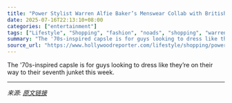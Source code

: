 ```yaml
---
title: "Power Stylist Warren Alfie Baker’s Menswear Collab with British Label Percival Is Inspired by Hollywood’s Coolest Leading Men"
date: 2025-07-16T22:13:10+08:00
categories: ["entertainment"]
tags: ["Lifestyle", "Shopping", "fashion", "noads", "shopping", "warren alfie baker"]
summary: "The '70s-inspired capsle is for guys looking to dress like they’re on their way to their seventh junket this week."
source_url: "https://www.hollywoodreporter.com/lifestyle/shopping/power-stylist-warren-alfie-baker-percival-menswear-collab-photos-where-to-buy-1236317454/"
---
```


The '70s-inspired capsle is for guys looking to dress like they’re on their way to their seventh junket this week.

---

*来源: [原文链接](https://www.hollywoodreporter.com/lifestyle/shopping/power-stylist-warren-alfie-baker-percival-menswear-collab-photos-where-to-buy-1236317454/)*

